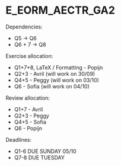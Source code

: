 # E_EORM_AECTR_GA2

Dependencies:
* Q5 -> Q6
* Q6 + 7 -> Q8

Exercise allocation:
* Q1+7+8, LaTeX / Formatting - Popijn
* Q2+3 - Avril (will work on 30/09)
* Q4+5 - Peggy (will work on 03/10)
* Q6 - Sofia (will work on 04/10)

Review allocation:
* Q1+7 - Avril
* Q2+3 - Peggy
* Q4+5 - Sofia
* Q6 - Popijn

Deadlines:
* Q1-6 DUE SUNDAY 05/10
* Q7-8 DUE TUESDAY 
